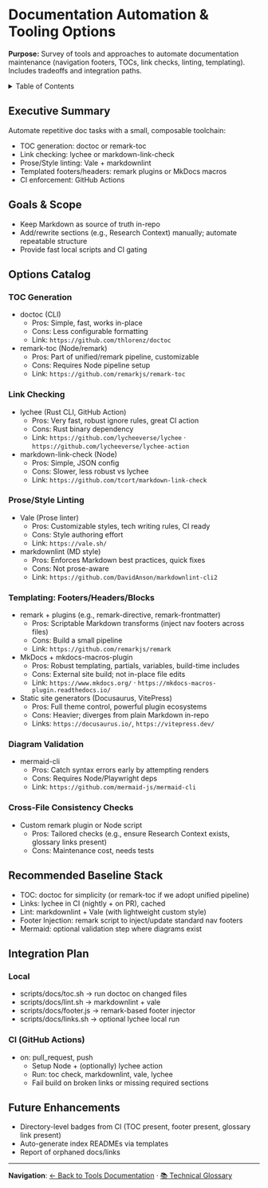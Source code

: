 # Documentation Automation & Tooling Options

**Purpose:** Survey of tools and approaches to automate documentation maintenance (navigation footers, TOCs, link checks, linting, templating). Includes tradeoffs and integration paths.

<details><summary>Table of Contents</summary>

- Executive Summary
- Goals & Scope
- Options Catalog (with tradeoffs)
- Recommended Baseline Stack
- Integration Plan (local + CI)
- Future Enhancements
- Navigation Footer

</details>

## Executive Summary

Automate repetitive doc tasks with a small, composable toolchain:

- TOC generation: doctoc or remark-toc
- Link checking: lychee or markdown-link-check
- Prose/Style linting: Vale + markdownlint
- Templated footers/headers: remark plugins or MkDocs macros
- CI enforcement: GitHub Actions

## Goals & Scope

- Keep Markdown as source of truth in-repo
- Add/rewrite sections (e.g., Research Context) manually; automate repeatable structure
- Provide fast local scripts and CI gating

## Options Catalog

### TOC Generation

- doctoc (CLI)
    - Pros: Simple, fast, works in-place
    - Cons: Less configurable formatting
    - Link: `https://github.com/thlorenz/doctoc`
- remark-toc (Node/remark)
    - Pros: Part of unified/remark pipeline, customizable
    - Cons: Requires Node pipeline setup
    - Link: `https://github.com/remarkjs/remark-toc`

### Link Checking

- lychee (Rust CLI, GitHub Action)
    - Pros: Very fast, robust ignore rules, great CI action
    - Cons: Rust binary dependency
    - Link: `https://github.com/lycheeverse/lychee` · `https://github.com/lycheeverse/lychee-action`
- markdown-link-check (Node)
    - Pros: Simple, JSON config
    - Cons: Slower, less robust vs lychee
    - Link: `https://github.com/tcort/markdown-link-check`

### Prose/Style Linting

- Vale (Prose linter)
    - Pros: Customizable styles, tech writing rules, CI ready
    - Cons: Style authoring effort
    - Link: `https://vale.sh/`
- markdownlint (MD style)
    - Pros: Enforces Markdown best practices, quick fixes
    - Cons: Not prose-aware
    - Link: `https://github.com/DavidAnson/markdownlint-cli2`

### Templating: Footers/Headers/Blocks

- remark + plugins (e.g., remark-directive, remark-frontmatter)
    - Pros: Scriptable Markdown transforms (inject nav footers across files)
    - Cons: Build a small pipeline
    - Link: `https://github.com/remarkjs/remark`
- MkDocs + mkdocs-macros-plugin
    - Pros: Robust templating, partials, variables, build-time includes
    - Cons: External site build; not in-place file edits
    - Link: `https://www.mkdocs.org/` · `https://mkdocs-macros-plugin.readthedocs.io/`
- Static site generators (Docusaurus, VitePress)
    - Pros: Full theme control, powerful plugin ecosystems
    - Cons: Heavier; diverges from plain Markdown in-repo
    - Links: `https://docusaurus.io/`, `https://vitepress.dev/`

### Diagram Validation

- mermaid-cli
    - Pros: Catch syntax errors early by attempting renders
    - Cons: Requires Node/Playwright deps
    - Link: `https://github.com/mermaid-js/mermaid-cli`

### Cross-File Consistency Checks

- Custom remark plugin or Node script
    - Pros: Tailored checks (e.g., ensure Research Context exists, glossary links present)
    - Cons: Maintenance cost, needs tests

## Recommended Baseline Stack

- TOC: doctoc for simplicity (or remark-toc if we adopt unified pipeline)
- Links: lychee in CI (nightly + on PR), cached
- Lint: markdownlint + Vale (with lightweight custom style)
- Footer Injection: remark script to inject/update standard nav footers
- Mermaid: optional validation step where diagrams exist

## Integration Plan

### Local

- scripts/docs/toc.sh → run doctoc on changed files
- scripts/docs/lint.sh → markdownlint + vale
- scripts/docs/footer.js → remark-based footer injector
- scripts/docs/links.sh → optional lychee local run

### CI (GitHub Actions)

- on: pull_request, push
    - Setup Node + (optionally) lychee action
    - Run: toc check, markdownlint, vale, lychee
    - Fail build on broken links or missing required sections

## Future Enhancements

- Directory-level badges from CI (TOC present, footer present, glossary link present)
- Auto-generate index READMEs via templates
- Report of orphaned docs/links

---

**Navigation**: [← Back to Tools Documentation](README.md) · [📚 Technical Glossary](../GLOSSARY.md)
